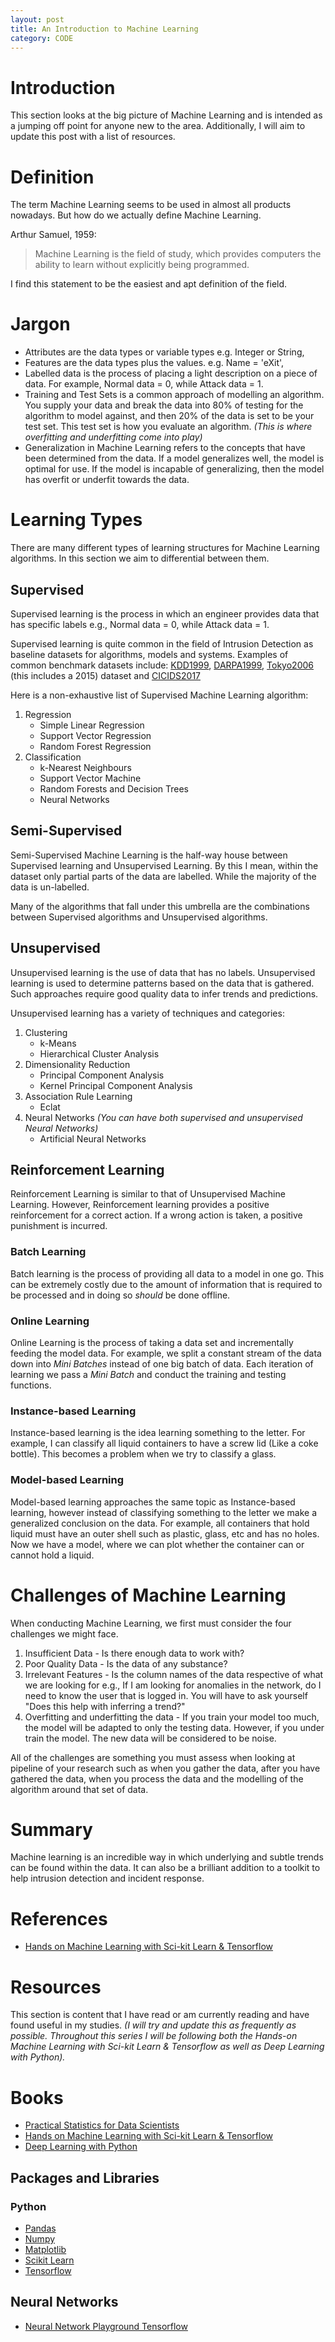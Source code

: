```yaml
---
layout: post
title: An Introduction to Machine Learning 
category: CODE
---
```


# Introduction

This section looks at the big picture of Machine Learning and is intended as a jumping off point for anyone new to the area. Additionally, I will aim to update this post with a list of resources.

# Definition

The term Machine Learning seems to be used in almost all products nowadays. But how do we actually define Machine Learning.

Arthur Samuel, 1959:
 > Machine Learning is the field of study, which provides computers the ability to learn without explicitly being programmed.

I find this statement to be the easiest and apt definition of the field.

# Jargon

* Attributes are the data types or variable types e.g. Integer or String,
* Features are the data types plus the values. e.g. Name = 'eXit',
* Labelled data is the process of placing a light description on a piece of data. For example, Normal data = 0, while Attack data = 1.
* Training and Test Sets is a common approach of modelling an algorithm. You supply your data and break the data into 80% of testing for the algorithm to model against, and then 20% of the data is set to be your test set. This test set is how you evaluate an algorithm. _(This is where overfitting and underfitting come into play)_
* Generalization in Machine Learning refers to the concepts that have been determined from the data. If a model generalizes well, the model is optimal for use. If the model is incapable of generalizing, then the model has overfit or underfit towards the data.

# Learning Types

There are many different types of learning structures for Machine Learning algorithms. In this section we aim to differential between them.

## Supervised

Supervised learning is the process in which an engineer provides data that has specific labels e.g., Normal data = 0, while Attack data = 1.

Supervised learning is quite common in the field of Intrusion Detection as baseline datasets for algorithms, models and systems. Examples of common benchmark datasets include: [KDD1999](http://kdd.ics.uci.edu/databases/kddcup99/kddcup99.html), [DARPA1999](https://www.ll.mit.edu/r-d/datasets/1999-darpa-intrusion-detection-evaluation-dataset), [Tokyo2006](http://www.takakura.com/Kyoto_data/) (this includes a 2015) dataset and [CICIDS2017](https://www.unb.ca/cic/datasets/ids-2017.html)

Here is a non-exhaustive list of Supervised Machine Learning algorithm:

1. Regression
    * Simple Linear Regression
    * Support Vector Regression
    * Random Forest Regression
2. Classification
    * k-Nearest Neighbours
    * Support Vector Machine
    * Random Forests and Decision Trees
    * Neural Networks

## Semi-Supervised

Semi-Supervised Machine Learning is the half-way house between Supervised learning and Unsupervised Learning. By this I mean, within the dataset only partial parts of the data are labelled. While the majority of the data is un-labelled.

Many of the algorithms that fall under this umbrella are the combinations between Supervised algorithms and Unsupervised algorithms.

## Unsupervised

Unsupervised learning is the use of data that has no labels. Unsupervised learning is used to determine patterns based on the data that is gathered. Such approaches require good quality data to infer trends and predictions.

Unsupervised learning has a variety of techniques and categories:

1. Clustering
    * k-Means
    * Hierarchical Cluster Analysis
2. Dimensionality Reduction
    * Principal Component Analysis
    * Kernel Principal Component Analysis
3. Association Rule Learning
    * Eclat
4. Neural Networks _(You can have both supervised and unsupervised Neural Networks)_
    * Artificial Neural Networks

## Reinforcement Learning

Reinforcement Learning is similar to that of Unsupervised Machine Learning. However, Reinforcement learning provides a positive reinforcement for a correct action. If a wrong action is taken, a positive punishment is incurred.

### Batch Learning

Batch learning is the process of providing all data to a model in one go. This can be extremely costly due to the amount of information that is required to be processed and in doing so _should_ be done offline.

### Online Learning

Online Learning is the process of taking a data set and incrementally feeding the model data. For example, we split a constant stream of the data down into _Mini Batches_ instead of one big batch of data. Each iteration of learning we pass a _Mini Batch_ and conduct the training and testing functions.

### Instance-based Learning

Instance-based learning is the idea learning something to the letter. For example, I can classify all liquid containers to have a screw lid (Like a coke bottle). This becomes a problem when we try to classify a glass.

### Model-based Learning

Model-based learning approaches the same topic as Instance-based learning, however instead of classifying something to the letter we make a generalized conclusion on the data. For example, all containers that hold liquid must have an outer shell such as plastic, glass, etc and has no holes. Now we have a model, where we can plot whether the container can or cannot hold a liquid.

# Challenges of Machine Learning

When conducting Machine Learning, we first must consider the four challenges we might face.

1. Insufficient Data - Is there enough data to work with?
2. Poor Quality Data - Is the data of any substance?
3. Irrelevant Features - Is the column names of the data respective of what we are looking for e.g., If I am looking for anomalies in the network, do I need to know the user that is logged in. You will have to ask yourself "Does this help with inferring a trend?"
4. Overfitting and underfitting the data - If you train your model too much, the model will be adapted to only the testing data. However, if you under train the model. The new data will be considered to be noise.

All of the challenges are something you must assess when looking at pipeline of your research such as when you gather the data, after you have gathered the data, when you process the data and the modelling of the algorithm around that set of data.

# Summary

Machine learning is an incredible way in which underlying and subtle trends can be found within the data. It can also be a brilliant addition to a toolkit to help intrusion detection and incident response.

# References

* [Hands on Machine Learning with Sci-kit Learn & Tensorflow](https://www.amazon.co.uk/Hands-Machine-Learning-Scikit-Learn-TensorFlow/dp/1491962291)

# Resources

This section is content that I have read or am currently reading and have found useful in my studies. _(I will try and update this as frequently as possible. Throughout this series I will be following both the Hands-on Machine Learning with Sci-kit Learn & Tensorflow as well as Deep Learning with Python)._

# Books

* [Practical Statistics for Data Scientists](https://www.amazon.co.uk/Practical-Statistics-Scientists-Peter-Bruce/dp/1491952962)
* [Hands on Machine Learning with Sci-kit Learn & Tensorflow](https://www.amazon.co.uk/Hands-Machine-Learning-Scikit-Learn-TensorFlow/dp/1491962291)
* [Deep Learning with Python](https://www.amazon.co.uk/Deep-Learning-Python-Francois-Chollet/dp/1617294438)

## Packages and Libraries

### Python

* [Pandas](http://pandas.pydata.org)
* [Numpy](http://www.numpy.org)
* [Matplotlib](https://matplotlib.org)
* [Scikit Learn](http://scikit-learn.org/stable/)
* [Tensorflow](https://www.tensorflow.org)

## Neural Networks

* [Neural Network Playground Tensorflow](http://playground.tensorflow.org)